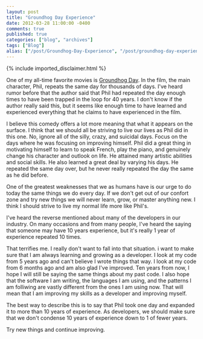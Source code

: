 ```yaml
---
layout: post
title: "Groundhog Day Experience"
date: 2012-03-28 11:00:00 -0400
comments: true
published: true
categories: ["blog", "archives"]
tags: ["Blog"]
alias: ["/post/Groundhog-Day-Experience", "/post/groundhog-day-experience"]
---
```

<!-- more -->
{% include imported_disclaimer.html %}
<p>One of my all-time favorite movies is <a href="http://en.wikipedia.org/wiki/Groundhog_Day_(film)" target="_blank">Groundhog Day</a>. In the film,&nbsp;the main character, Phil, repeats the same day for thousands of days. I've heard rumor before that the author said that Phil had repeated the day enough times to have been trapped in the loop for 40 years. I don't know if the author really said this, but it seems like enough time to have learned and experienced everything that he claims to have experienced in the film.</p>
<p>I believe this comedy offers a lot more meaning that what it appears on the surface. I think that we should all be striving to live our lives as Phil did in this one. No, ignore all of the silly, crazy, and suicidal days. Focus on the days where he was focusing on improving himself. Phil did a great thing in motivating himself to learn to speak French, play the piano, and genuinely change his character and outlook on life. He attained many artistic abilities and social skills. He also learned a great deal by varying his days. He repeated the same day over, but he never really repeated the day the same as he did before.</p>
<p>One of the greatest weaknesses that we as humans have is our urge to do today the same things we do every day. If we don't get out of our confort zone and try new things we will never learn, grow, or master anything new. I think I should strive to live my normal life more like Phil's.&nbsp;</p>
<p>I've heard the reverse mentioned about many of the developers in our industry. On many occasions and from many people, I've heard the saying that someone may have 10 years experience, but it's really 1 year of experience repeated 10 times.</p>
<p>That terrifies me. I really don't want to fall into that situation. i want to make sure that I am always learning and growing as a developer. I look at my code from 5 years ago and can't believe I wrote things that way. I look at my code from 6 months ago and am also glad I've improved. Ten years from now, I hope I will still be saying the same things about my past code. I also hope that the software I am writing, the languages I am using, and the patterns I am folliwing are vastly different from the ones I am using now. That will mean that I am improving my skills as a developer and improving myself.</p>
<p>The best way to describe this is to say that Phil took one day and expanded it to more than 10 years of experience. As developers, we should make sure that we don't condense 10 years of experience down to 1 of fewer years.</p>
<p>Try new things and continue improving.</p>
